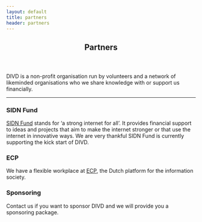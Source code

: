 ```yaml
---
layout: default
title: partners
header: partners
---
```

<header>
	<h2>Partners</h2>
</header>
DIVD is a non-profit organisation run by volunteers and a network of likeminded organisations who we share knowledge with or support us financially.  
<hr>

### SIDN Fund
[SIDN Fund](https://www.sidnfonds.nl/excerpt) stands for ‘a strong internet for all’. It provides financial support to ideas and projects that aim to make the internet stronger or that use the internet in innovative ways. We are very thankful SIDN Fund is currently supporting the kick start of DIVD. <br>
### ECP
We have a flexible workplace at [ECP](https://ecp.nl/), the Dutch platform for the information society.<br>
### Sponsoring
Contact us if you want to sponsor DIVD and we will provide you a sponsoring package. <br>

